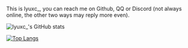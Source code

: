This is lyuxc_, you can reach me on Github, QQ or Discord (not always online, the other two ways may reply more even).

![lyuxc_'s GitHub stats](https://github-readme-stats.vercel.app/api?username=lyuxc-unknow&show_icons=true&theme=prussian)

[![Top Langs](https://github-readme-stats.vercel.app/api/top-langs/?username=lyuxc-unknow&layout=compact&theme=prussian )](https://github.com/lyuxc-unknow/github-readme-stats)
